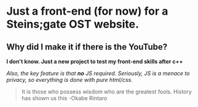 # Just a front-end (for now) for a Steins;gate OST website. 

## Why did I make it if there is the YouTube?

**I don't know. Just a new project to test my front-end skills after c++**

*Also, the key feature is that **no** JS required.*
*Seriously, JS is a menace to privacy, so everything is done with pure html/css.*

>It is those who possess wisdom who are the greatest fools. History has shown us this -Okabe Rintaro

